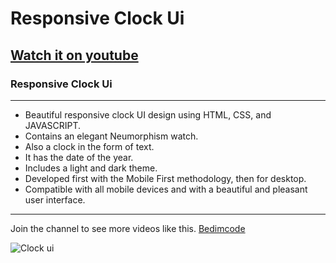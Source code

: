 # Responsive Clock Ui
## [Watch it on youtube](https://youtu.be/H4-lcB3dr-Q)
### Responsive Clock Ui

---

- Beautiful responsive clock UI design using HTML, CSS, and JAVASCRIPT.
- Contains an elegant Neumorphism watch.
- Also a clock in the form of text.
- It has the date of the year.
- Includes a light and dark theme.
- Developed first with the Mobile First methodology, then for desktop.
- Compatible with all mobile devices and with a beautiful and pleasant user interface.

---

Join the channel to see more videos like this. [Bedimcode](https://www.youtube.com/c/Bedimcode)

![Clock ui](/preview.png)
